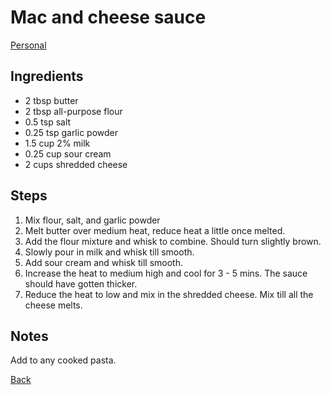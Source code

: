 # Mac and cheese sauce
[Personal](../readme.md)

## Ingredients

- 2 tbsp butter
- 2 tbsp all-purpose flour
- 0.5 tsp salt
- 0.25 tsp garlic powder
- 1.5 cup 2% milk
- 0.25 cup sour cream
- 2 cups shredded cheese

## Steps

1. Mix flour, salt, and garlic powder
2. Melt butter over medium heat, reduce heat a little once melted.
3. Add the flour mixture and whisk to combine. Should turn slightly brown.
4. Slowly pour in milk and whisk till smooth.
5. Add sour cream and whisk till smooth.
6. Increase the heat to medium high and cool for 3 - 5 mins. The sauce should have gotten thicker.
7. Reduce the heat to low and mix in the shredded cheese. Mix till all the cheese melts.

## Notes

Add to any cooked pasta.

[Back](../readme.md)